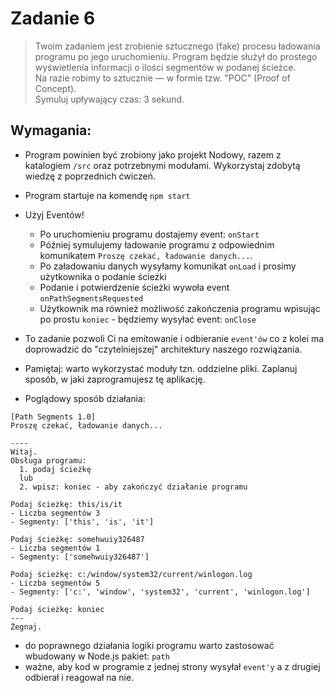 # Zadanie 6

> Twoim zadaniem jest zrobienie sztucznego (fake) procesu ładowania programu po jego uruchomieniu. Program będzie służył do prostego wyświetlenia informacji o ilości segmentów w podanej ścieżce.  
> Na razie robimy to sztucznie — w formie tzw. "POC" (Proof of Concept).  
> Symuluj upływający czas: 3 sekund. 

## Wymagania:
- Program powinien być zrobiony jako projekt Nodowy, razem z katalogiem `/src` oraz potrzebnymi modułami. Wykorzystaj zdobytą wiedzę z poprzednich ćwiczeń.
- Program startuje na komendę `npm start`
  
- Użyj Eventów!
  - Po uruchomieniu programu dostajemy event: `onStart`
  - Później symulujemy ładowanie programu z odpowiednim komunikatem `Proszę czekać, ładowanie danych...`.
  - Po załadowaniu danych wysyłamy komunikat `onLoad` i prosimy użytkownika o podanie ścieżki
  - Podanie i potwierdzenie ścieżki wywoła event `onPathSegmentsRequested`
  - Użytkownik ma również możliwość zakończenia programu wpisując po prostu `koniec` - będziemy wysyłać event: `onClose`
- To zadanie pozwoli Ci na emitowanie i odbieranie `event'ów` co z kolei ma doprowadzić do "czytelniejszej" architektury naszego rozwiązania.
- Pamiętaj: warto wykorzystać moduły tzn. oddzielne pliki. Zaplanuj sposób, w jaki zaprogramujesz tę aplikację.
- Poglądowy sposób działania:
```
[Path Segments 1.0]
Proszę czekać, ładowanie danych...

----
Witaj.
Obsługa programu: 
  1. podaj ścieżkę
  lub
  2. wpisz: koniec - aby zakończyć działanie programu
  
Podaj ścieżkę: this/is/it
- Liczba segmentów 3
- Segmenty: ['this', 'is', 'it']

Podaj ścieżkę: somehwuiy326487
- Liczba segmentów 1
- Segmenty: ['somehwuiy326487']

Podaj ścieżkę: c:/window/system32/current/winlogon.log
- Liczba segmentów 5
- Segmenty: ['c:', 'window', 'system32', 'current', 'winlogon.log']

Podaj ścieżkę: koniec
---
Żegnaj.
```
- do poprawnego działania logiki programu warto zastosować wbudowany w Node.js pakiet: `path`
- ważne, aby kod w programie z jednej strony wysyłał `event'y` a z drugiej odbierał i reagował na nie.  
